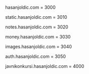 hasanjoldic.com = 3000


static.hasanjoldic.com = 3010

notes.hasanjoldic.com = 3020

money.hasanjoldic.com = 3030

images.hasanjoldic.com = 3040

auth.hasanjoldic.com = 3050

javnikonkursi.hasanjoldic.com = 4000
